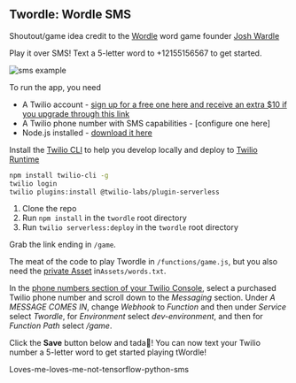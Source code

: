 ## Twordle: Wordle SMS 

Shoutout/game idea credit to the [Wordle](https://www.powerlanguage.co.uk/wordle/) word game founder [Josh Wardle]()

Play it over SMS! Text a 5-letter word to +12155156567 to get started.

![sms example](https://user-images.githubusercontent.com/8932430/149054821-f838430b-9843-4d09-862f-a50a94e73123.png)

To run the app, you need 
- A Twilio account - [sign up for a free one here and receive an extra $10 if you upgrade through this link](http://www.twilio.com/referral/iHsJ5D)
- A Twilio phone number with SMS capabilities - [configure one here]
- Node.js installed - [download it here](https://nodejs.org/en/download/)

Install the [Twilio CLI](https://www.twilio.com/docs/twilio-cli/quickstart) to help you develop locally and deploy to [Twilio Runtime](https://www.twilio.com/docs/runtime)
```bash
npm install twilio-cli -g
twilio login
twilio plugins:install @twilio-labs/plugin-serverless
```
1. Clone the repo
2. Run `npm install` in the `twordle` root directory
3. Run `twilio serverless:deploy` in the `twordle` root directory

Grab the link ending in `/game`.

The meat of the code to play Twordle in `/functions/game.js`, but you also need the [private Asset](https://www.twilio.com/docs/labs/serverless-toolkit/general-usage#assets) in`Assets/words.txt`. 


In the [phone numbers section of your Twilio Console](https://www.twilio.com/console/phone-numbers/incoming), select a purchased Twilio phone number and scroll down to the <em>Messaging</em> section. Under <em>A MESSAGE COMES IN</em>, change <em>Webhook</em> to <em>Function</em> and then under <em>Service</em> select <em>Twordle</em>, for <em>Environment</em> select <em>dev-environment</em>, and then for <em>Function Path</em> select <em>/game</em>.

Click the <strong>Save</strong> button below and tada🎉! You can now text your Twilio number a 5-letter word to get started playing tWordle!

Loves-me-loves-me-not-tensorflow-python-sms
